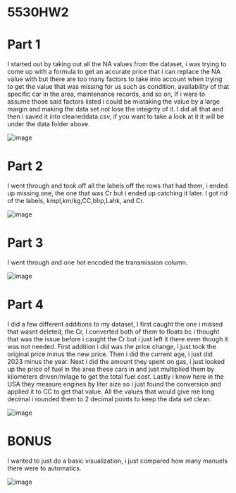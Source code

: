 # 5530HW2

<h1>Part 1</h1>
I started out by taking out all the NA values from the dataset, i was trying to come up with a formula to get an accurate price that i can replace the NA value with but there are too many factors to take
into account when trying to get the value that was missing for us such as condition, availability of that specific car in the area, maintenance records, and so on, If i were to assume those said factors listed 
i could be mistaking the value by a large margin and making the data set not lose the integrity of it. I did all that and then i saved it into cleaneddata.csv, if you want to take a look at it it will be under the data folder above. 

![image](https://github.com/SemirHot/5530HW2/assets/70181745/a71a6b71-8a21-4266-922e-0cf525f8a232)


<h1>Part 2</h1>
I went through and took off all the labels off the rows that had them, i ended up missing one, the one that was Cr but i ended up catching it later. I got rid of the labels, kmpl,km/kg,CC,bhp,Lahk, and Cr.

![image](https://github.com/SemirHot/5530HW2/assets/70181745/d6315ab1-0d08-4744-b9b8-9b2e6a3dea8b)


<h1>Part 3</h1>
I went through and one hot encoded the transmission column. 

![image](https://github.com/SemirHot/5530HW2/assets/70181745/6b9b046e-26ff-4e36-967a-b59907fb33fb)


<h1>Part 4</h1>
I did a few different additions to my dataset, I first caught the one i missed that wasnt deleted, the Cr, I converted both of them to floats bc i thought that was the issue before i caught the Cr but i just left it there even though it was not needed. First addition i did was the price change, i just took the original price minus the new price. Then i did the current age, i just did 2023 minus the year. Next i did the amount they spent on gas, i just looked up the price of fuel in the area these cars in and just multiplied them by kilometers driven/milage to get the total fuel cost. Lastly i know here in the USA they measure engines by liter size so i just found the conversion and applied it to CC to get that value. All the values that would give me long decimal i rounded them to 2 decimal points to keep the data set clean. 

![image](https://github.com/SemirHot/5530HW2/assets/70181745/b94de29f-86ce-4cbb-96b5-345ed317074c)


<h1>BONUS</h1>
I wanted to just do a basic visualization, i just compared how many manuels there were to automatics. 

![image](https://github.com/SemirHot/5530HW2/assets/70181745/a14bd6d3-761b-4e09-b8a7-ed66710b1fdc)
